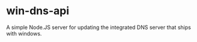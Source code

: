 win-dns-api
===========

A simple Node.JS server for updating the integrated DNS server that ships with windows.
